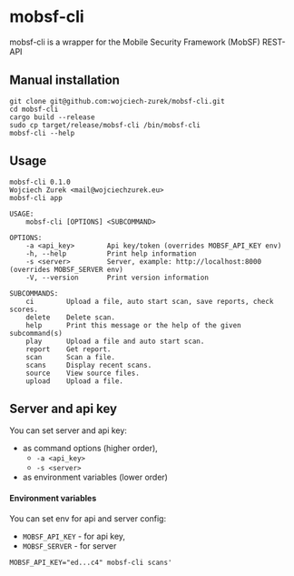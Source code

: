 # mobsf-cli

mobsf-cli is a wrapper for the Mobile Security Framework (MobSF) REST-API

## Manual installation

```fish
git clone git@github.com:wojciech-zurek/mobsf-cli.git
cd mobsf-cli
cargo build --release
sudo cp target/release/mobsf-cli /bin/mobsf-cli
mobsf-cli --help
```

## Usage

```fish
mobsf-cli 0.1.0
Wojciech Zurek <mail@wojciechzurek.eu>
mobsf-cli app

USAGE:
    mobsf-cli [OPTIONS] <SUBCOMMAND>

OPTIONS:
    -a <api_key>        Api key/token (overrides MOBSF_API_KEY env)
    -h, --help          Print help information
    -s <server>         Server, example: http://localhost:8000 (overrides MOBSF_SERVER env)
    -V, --version       Print version information

SUBCOMMANDS:
    ci        Upload a file, auto start scan, save reports, check scores.
    delete    Delete scan.
    help      Print this message or the help of the given subcommand(s)
    play      Upload a file and auto start scan.
    report    Get report.
    scan      Scan a file.
    scans     Display recent scans.
    source    View source files.
    upload    Upload a file.

```

## Server and api key

You can set server and api key:

- as command options (higher order),
    - `-a <api_key>`
    - `-s <server>`
- as environment variables (lower order)

#### Environment variables

You can set env for api and server config:

- `MOBSF_API_KEY` - for api key,
- `MOBSF_SERVER` - for server

```fish
MOBSF_API_KEY="ed...c4" mobsf-cli scans'
```